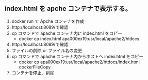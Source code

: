 ## index.html を apche コンテナで表示する。

1. docker run で Apche コンテナを作成
2. http://localhost:8089/で確認
3. cp コマンドで apache コンテナ内に index.html をコピー
   - docker cp index.html apa000ex19:usr/local/apache2/htdocs
4. http://localhost:8089/で確認
5. ファイルの削除 or ファイル名の変更
6. cp コマンドで apache コンテナ内からホストへ index.html をコピー
   - docker cp apa000ex19:usr/local/apache2/htdocs/index.html dockerFileCopy
7. コンテナを停止、削除
